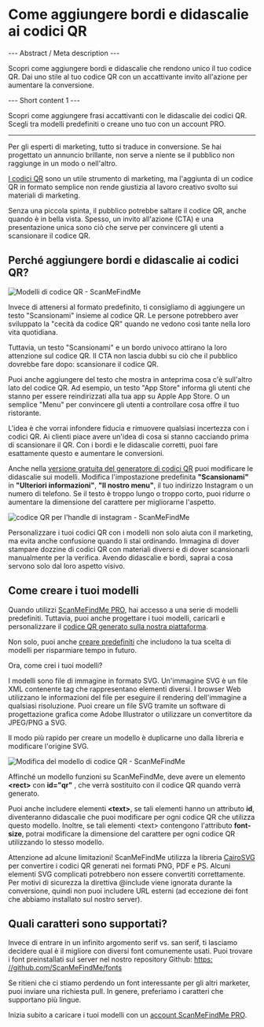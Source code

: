 <h1>Come aggiungere bordi e didascalie ai codici QR</h1>

--- Abstract / Meta description ---

Scopri come aggiungere bordi e didascalie che rendono unico il tuo codice QR. Dai uno stile al tuo codice QR con un accattivante invito all'azione per aumentare la conversione.

--- Short content 1 ---

Scopri come aggiungere frasi accattivanti con le didascalie dei codici QR. Scegli tra modelli predefiniti o creane uno tuo con un account PRO.

----------

<p>Per gli esperti di marketing, tutto si traduce in conversione. Se hai progettato un annuncio brillante, non serve a niente se il pubblico non raggiunge in un modo o nell'altro.</p>

<p><a href="#static:url">I codici QR</a> sono un utile strumento di marketing, ma l'aggiunta di un codice QR in formato semplice non rende giustizia al lavoro creativo svolto sui materiali di marketing.</p>

<p>Senza una piccola spinta, il pubblico potrebbe saltare il codice QR, anche quando è in bella vista. Spesso, un invito all'azione (CTA) e una presentazione unica sono ciò che serve per convincere gli utenti a scansionare il codice QR.</p>

<h2>Perché aggiungere bordi e didascalie ai codici QR?</h2>

<p class="imageholder">
    <img src="https://media.scanmefindme.com/blog/about_templates/files/img 1 - templates.png"
        alt="Modelli di codice QR - ScanMeFindMe">
</p>

<p>Invece di attenersi al formato predefinito, ti consigliamo di aggiungere un testo "Scansionami" insieme al codice QR. Le persone potrebbero aver sviluppato la "cecità da codice QR" quando ne vedono così tante nella loro vita quotidiana. </p>

<p>Tuttavia, un testo "Scansionami" e un bordo univoco attirano la loro attenzione sul codice QR. Il CTA non lascia dubbi su ciò che il pubblico dovrebbe fare dopo: scansionare il codice QR. </p>

<p>Puoi anche aggiungere del testo che mostra in anteprima cosa c'è sull'altro lato del codice QR. Ad esempio, un testo "App Store" informa gli utenti che stanno per essere reindirizzati alla tua app su Apple App Store. O un semplice "Menu" per convincere gli utenti a controllare cosa offre il tuo ristorante.</p>

<p>L'idea è che vorrai infondere fiducia e rimuovere qualsiasi incertezza con i codici QR. Ai clienti piace avere un'idea di cosa si stanno cacciando prima di scansionare il QR. Con i bordi e le didascalie corretti, puoi fare esattamente questo e aumentare le conversioni.</p>

<p>Anche nella <a href="#static:url">versione gratuita del generatore di codici QR</a> puoi modificare le didascalie sui modelli. Modifica l'impostazione predefinita <strong>"Scansionami"</strong> in <strong>"Ulteriori informazioni"</strong>, <strong>"Il nostro menu"</strong>, il tuo indirizzo Instagram o un numero di telefono. Se il testo è troppo lungo o troppo corto, puoi ridurre o aumentare la dimensione del carattere per migliorarne l'aspetto.</p>

<p class="imageholder">
    <img src="https://media.scanmefindme.com/blog/about_templates/files/img 2 - qr code instagram.png"
        alt="codice QR per l'handle di instagram - ScanMeFindMe">
</p>

<p>Personalizzare i tuoi codici QR con i modelli non solo aiuta con il marketing, ma evita anche confusione quando li stai ordinando. Immagina di dover stampare dozzine di codici QR con materiali diversi e di dover scansionarli manualmente per la verifica. Avendo didascalie e bordi, saprai a cosa servono solo dal loro aspetto visivo.</p>

<h2>Come creare i tuoi modelli</h2>

<p>Quando utilizzi <a href="#pro">ScanMeFindMe PRO</a>, hai accesso a una serie di modelli predefiniti. Tuttavia, puoi anche progettare i tuoi modelli, caricarli e personalizzare il <a href="#static:url">codice QR generato sulla nostra piattaforma</a>.</p>

<p>Non solo, puoi anche <a href="#article:about_presets">creare predefiniti</a> che includono la tua scelta di modelli per risparmiare tempo in futuro. </p>

<p>Ora, come crei i tuoi modelli?</p>

<p>I modelli sono file di immagine in formato SVG. Un'immagine SVG è un file XML contenente tag che rappresentano elementi diversi. I browser Web utilizzano le informazioni del file per eseguire il rendering dell'immagine a qualsiasi risoluzione. Puoi creare un file SVG tramite un software di progettazione grafica come Adobe Illustrator o utilizzare un convertitore da JPEG/PNG a SVG.</p>

<p>Il modo più rapido per creare un modello è duplicarne uno dalla libreria e modificare l'origine SVG.</p>

<p class="imageholder">
    <img src="https://media.scanmefindme.com/blog/about_templates/files/img 3 - edit svg template.png"
        alt="Modifica del modello di codice QR - ScanMeFindMe">
</p>

<p>Affinché un modello funzioni su ScanMeFindMe, deve avere un elemento <strong class="notranslate">&lt;rect&gt;</strong> con <strong class="notranslate">id="qr"</strong> , che verrà sostituito con il codice QR quando verrà generato.</p>

<p>Puoi anche includere elementi <strong class="notranslate">&lt;text&gt;</strong>, se tali elementi hanno un attributo <strong class="notranslate">id</strong>, diventeranno didascalie che puoi modificare per ogni codice QR che utilizza questo modello. Inoltre, se tali elementi <span class="notranslate">&lt;text&gt;</span> contengono l'attributo <strong class="notranslate">font-size</strong>, potrai modificare la dimensione del carattere per ogni codice QR utilizzando lo stesso modello.</p>

<p>Attenzione ad alcune limitazioni! ScanMeFindMe utilizza la libreria <a href="https://cairosvg.org/" class="smfm-externallink">CairoSVG</a> per convertire i codici QR generati nei formati PNG, PDF e PS. Alcuni elementi SVG complicati potrebbero non essere convertiti correttamente. Per motivi di sicurezza la direttiva @include viene ignorata durante la conversione, quindi non puoi includere URL esterni (ad eccezione dei font che abbiamo installato sul nostro server).</p>

<h2>Quali caratteri sono supportati? </h2>

<p>Invece di entrare in un infinito argomento serif vs. san serif, ti lasciamo decidere qual è il migliore con diversi font comunemente usati. Puoi trovare i font preinstallati sul server nel nostro repository Github: <a href="https://github.com/ScanMeFindMe/fonts" class="smfm-externallink" target="_blank">https: //github.com/ScanMeFindMe/fonts</a></p>

<p>Se ritieni che ci stiamo perdendo un font interessante per gli altri marketer, puoi inviare una richiesta pull. In genere, preferiamo i caratteri che supportano più lingue.</p>

<p>Inizia subito a caricare i tuoi modelli con un <a href="#pro">account ScanMeFindMe PRO</a>.</p>
